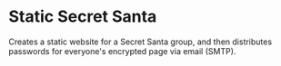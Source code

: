 # Static Secret Santa

Creates a static website for a Secret Santa group, and then distributes passwords for everyone's encrypted page via email (SMTP).
